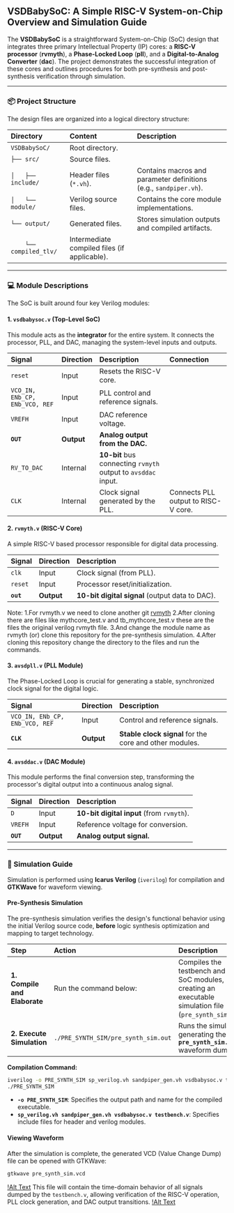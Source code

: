 ## VSDBabySoC: A Simple RISC-V System-on-Chip Overview and Simulation Guide

The **VSDBabySoC** is a straightforward System-on-Chip (SoC) design that integrates three primary Intellectual Property (IP) cores: a **RISC-V processor** (**rvmyth**), a **Phase-Locked Loop** (**pll**), and a **Digital-to-Analog Converter** (**dac**). The project demonstrates the successful integration of these cores and outlines procedures for both pre-synthesis and post-synthesis verification through simulation.

-----

### 📦 Project Structure

The design files are organized into a logical directory structure:

| Directory | Content | Description |
| :--- | :--- | :--- |
| `VSDBabySoC/` | Root directory. | |
| `├── src/` | Source files. | |
| `│   ├── include/` | Header files (`*.vh`). | Contains macros and parameter definitions (e.g., `sandpiper.vh`). |
| `│   └── module/` | Verilog source files. | Contains the core module implementations. |
| `└── output/` | Generated files. | Stores simulation outputs and compiled artifacts. |
| `     └── compiled_tlv/ ` | Intermediate compiled files (if applicable). | |

-----

### 💻 Module Descriptions

The SoC is built around four key Verilog modules:

#### 1\. `vsdbabysoc.v` (Top-Level SoC)

This module acts as the **integrator** for the entire system. It connects the processor, PLL, and DAC, managing the system-level inputs and outputs.

| Signal | Direction | Description | Connection |
| :--- | :--- | :--- | :--- |
| `reset` | Input | Resets the RISC-V core. | |
| `VCO_IN, ENb_CP, ENb_VCO, REF` | Input | PLL control and reference signals. | |
| `VREFH` | Input | DAC reference voltage. | |
| **`OUT`** | **Output** | **Analog output from the DAC.** | |
| `RV_TO_DAC` | Internal | **10-bit** bus connecting `rvmyth` output to `avsddac` input. | |
| `CLK` | Internal | Clock signal generated by the PLL. | Connects PLL output to RISC-V core. |

#### 2\. `rvmyth.v` (RISC-V Core)

A simple RISC-V based processor responsible for digital data processing.

| Signal | Direction | Description |
| :--- | :--- | :--- |
| `clk` | Input | Clock signal (from PLL). |
| `reset` | Input | Processor reset/initialization. |
| **`out`** | **Output** | **10-bit digital signal** (output data to DAC). |

Note: 
   1.For rvmyth.v we need to clone another git [rvmyth](https://github.com/kunalg123/rvmyth/)
   2.After cloning there are files like mythcore_test.v and tb_mythcore_test.v these are the files the original verilog rvmyth file.
   3.And change the module name as rvmyth (or) clone this repository for the pre-synthesis simulation.
   4.After cloning this repository change the directory to the files and run the commands.
#### 3\. `avsdpll.v` (PLL Module)

The Phase-Locked Loop is crucial for generating a stable, synchronized clock signal for the digital logic.

| Signal | Direction | Description |
| :--- | :--- | :--- |
| `VCO_IN, ENb_CP, ENb_VCO, REF` | Input | Control and reference signals. |
| **`CLK`** | **Output** | **Stable clock signal** for the core and other modules. |

#### 4\. `avsddac.v` (DAC Module)

This module performs the final conversion step, transforming the processor's digital output into a continuous analog signal.

| Signal | Direction | Description |
| :--- | :--- | :--- |
| `D` | Input | **10-bit digital input** (from `rvmyth`). |
| `VREFH` | Input | Reference voltage for conversion. |
| **`OUT`** | **Output** | **Analog output signal.** |

-----

### 🧪 Simulation Guide

Simulation is performed using **Icarus Verilog** (`iverilog`) for compilation and **GTKWave** for waveform viewing.

#### Pre-Synthesis Simulation

The pre-synthesis simulation verifies the design's functional behavior using the initial Verilog source code, **before** logic synthesis optimization and mapping to target technology.

| Step | Action | Description |
| :--- | :--- | :--- |
| **1. Compile and Elaborate** | Run the command below: | Compiles the testbench and the SoC modules, creating an executable simulation file (`pre_synth_sim.out`). |
| **2. Execute Simulation** | `./PRE_SYNTH_SIM/pre_synth_sim.out` | Runs the simulation, generating the **`pre_synth_sim.vcd`** waveform dump file. |

**Compilation Command:**

```bash
iverilog -o PRE_SYNTH_SIM sp_verilog.vh sandpiper_gen.vh vsdbabysoc.v testbench.v
./PRE_SYNTH_SIM
```

  * **`-o PRE_SYNTH_SIM`**: Specifies the output path and name for the compiled executable.
  * **`sp_verilog.vh sandpiper_gen.vh vsdbabysoc.v testbench.v`**: Specifies include files for header and verilog modules.

#### Viewing Waveform

After the simulation is complete, the generated VCD (Value Change Dump) file can be opened with GTKWave:

```bash
gtkwave pre_synth_sim.vcd 
```
[!Alt Text](https://github.com/balajitv-05/RISC-V-Chip-Tape-Out/blob/a20bb285b5b9e60d462f42bc3218ef41d537e02f/week2/images/pre_synth_2.png)
This file will contain the time-domain behavior of all signals dumped by the `testbench.v`, allowing verification of the RISC-V operation, PLL clock generation, and DAC output transitions.
[!Alt Text](https://github.com/balajitv-05/RISC-V-Chip-Tape-Out/blob/a20bb285b5b9e60d462f42bc3218ef41d537e02f/week2/images/pre_synth_3.png)
